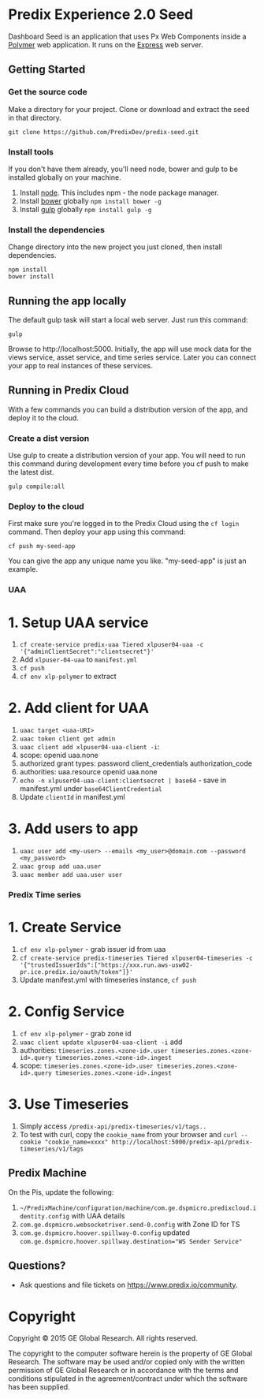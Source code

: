 # Predix Experience 2.0 Seed
Dashboard Seed is an application that uses Px Web Components inside a [Polymer](https://www.polymer-project.org) web application.
It runs on the [Express](http://expressjs.com/) web server.

## Getting Started

### Get the source code
Make a directory for your project.  Clone or download and extract the seed in that directory.
```
git clone https://github.com/PredixDev/predix-seed.git
```

### Install tools
If you don't have them already, you'll need node, bower and gulp to be installed globally on your machine.
1. Install [node](https://nodejs.org/en/download/).  This includes npm - the node package manager.
2. Install [bower](https://bower.io/) globally `npm install bower -g`
3. Install [gulp](http://gulpjs.com/) globally `npm install gulp -g`

### Install the dependencies
Change directory into the new project you just cloned, then install dependencies.
```
npm install
bower install
```

## Running the app locally
The default gulp task will start a local web server.  Just run this command:
```
gulp
```
Browse to http://localhost:5000.
Initially, the app will use mock data for the views service, asset service, and time series service.
Later you can connect your app to real instances of these services.

## Running in Predix Cloud
With a few commands you can build a distribution version of the app, and deploy it to the cloud.

### Create a dist version
Use gulp to create a distribution version of your app.
You will need to run this command during development every time before you cf push to make the latest dist.
```
gulp compile:all
```

### Deploy to the cloud
First make sure you're logged in to the Predix Cloud using the `cf login` command.
Then deploy your app using this command:
```
cf push my-seed-app
```
You can give the app any unique name you like.  "my-seed-app" is just an example.


### UAA

# 1. Setup UAA service
1. `cf create-service predix-uaa Tiered xlpuser04-uaa -c '{"adminClientSecret":"clientsecret"}'`
2. Add `xlpuser-04-uaa` to `manifest.yml`
3. `cf push`
4. `cf env xlp-polymer` to extract <uaa-URI>

# 2. Add client for UAA
1. `uaac target <uaa-URI>`
2. `uaac token client get admin`
3. `uaac client add xlpuser04-uaa-client -i`:
  1. scope: openid uaa.none
  2. authorized grant types: password client_credentials authorization_code
  3. authorities: uaa.resource openid uaa.none
4. `echo -n xlpuser04-uaa-client:clientsecret | base64` - save in manifest.yml under `base64ClientCredential`
5. Update `clientId` in manifest.yml

# 3. Add users to app
1. `uaac user add <my-user> --emails <my_user>@domain.com --password <my_password>`
2. `uaac group add uaa.user`
3. `uaac member add uaa.user user`

### Predix Time series

# 1. Create Service

1. `cf env xlp-polymer` - grab issuer id from uaa
2. `cf create-service predix-timeseries Tiered xlpuser04-timeseries -c '{"trustedIssuerIds":["https://xxx.run.aws-usw02-pr.ice.predix.io/oauth/token"]}'`
3. Update manifest.yml with timeseries instance, `cf push`

# 2. Config Service

1. `cf env xlp-polymer` - grab zone id
2. `uaac client update xlpuser04-uaa-client -i` add
  1. authorities:
`timeseries.zones.<zone-id>.user timeseries.zones.<zone-id>.query timeseries.zones.<zone-id>.ingest`
  2. scope:
`timeseries.zones.<zone-id>.user timeseries.zones.<zone-id>.query timeseries.zones.<zone-id>.ingest`

# 3. Use Timeseries

1. Simply access `/predix-api/predix-timeseries/v1/tags..`
2. To test with curl, copy the `cookie_name` from your browser and `curl --cookie "cookie_name=xxxx" http://localhost:5000/predix-api/predix-timeseries/v1/tags`

## Predix Machine

On the Pis, update the following:

1. `~/PredixMachine/configuration/machine/com.ge.dspmicro.predixcloud.identity.config` with UAA details
2. `com.ge.dspmicro.websocketriver.send-0.config` with Zone ID for TS
3. `com.ge.dspmicro.hoover.spillway-0.config` updated `com.ge.dspmicro.hoover.spillway.destination="WS Sender Service"`

## Questions?
- Ask questions and file tickets on <a href="https://www.predix.io/community" target="_blank">https://www.predix.io/community</a>.

# Copyright
Copyright &copy; 2015 GE Global Research. All rights reserved.

The copyright to the computer software herein is the property of
GE Global Research. The software may be used and/or copied only
with the written permission of GE Global Research or in accordance
with the terms and conditions stipulated in the agreement/contract
under which the software has been supplied.
